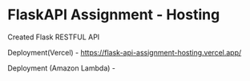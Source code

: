 # FlaskAPI Assignment - Hosting
 Created Flask RESTFUL API


Deployment(Vercel) - https://flask-api-assignment-hosting.vercel.app/

Deployment (Amazon Lambda) - 
